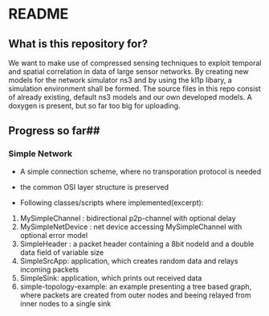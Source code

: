 # README #

## What is this repository for? ##
We want to make use of compressed sensing techniques to exploit temporal and spatial correlation in data of large sensor networks. By creating new models for the network simulator ns3 and by using the kl1p libary, a simulation environment shall be formed. The source files in this repo consist of already existing, default  ns3 models and our own developed models. A doxygen is present, but so far too big for uploading.

## Progress so far##
### Simple Network ###
* A simple connection scheme, where no transporation protocol is needed
* the common OSI layer structure is preserved

* Following classes/scripts where implemented(excerpt):

1. MySimpleChannel : bidirectional p2p-channel with optional delay
2. MySimpleNetDevice : net device accessing MySimpleChannel with optional error model
3. SimpleHeader : a packet header containing a 8bit nodeId and  a double data field of variable size
4. SimpleSrcApp: application, which creates random data and relays incoming packets
5. SimpleSink: application, which prints out received data
6. simple-topology-example: an example presenting a tree based graph, where packets are created from outer nodes and beeing relayed from inner nodes to a single sink